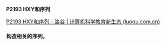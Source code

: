 **P2193 HXY和序列**

[P2193 HXY和序列 - 洛谷 | 计算机科学教育新生态 (luogu.com.cn)](https://www.luogu.com.cn/problem/P2193)

#### 构造相关的序列。

